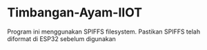 # Timbangan-Ayam-IIOT

Program ini menggunakan SPIFFS filesystem. Pastikan SPIFFS telah diformat di ESP32 sebelum digunakan

